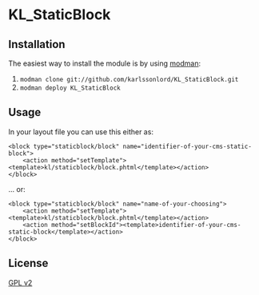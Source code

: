 # KL_StaticBlock

## Installation

The easiest way to install the module is by using [modman](https://github.com/karlssonlord/modman):

1. `modman clone git://github.com/karlssonlord/KL_StaticBlock.git`
2. `modman deploy KL_StaticBlock`

## Usage

In your layout file you can use this either as:

```
<block type="staticblock/block" name="identifier-of-your-cms-static-block">
    <action method="setTemplate"><template>kl/staticblock/block.phtml</template></action>
</block>
```

... or:

```
<block type="staticblock/block" name="name-of-your-choosing">
    <action method="setTemplate"><template>kl/staticblock/block.phtml</template></action>
    <action method="setBlockId"><template>identifier-of-your-cms-static-block</template></action>
</block>
```

## License

[GPL v2](http://choosealicense.com/licenses/gpl-v2/)

